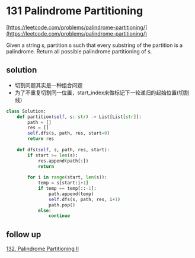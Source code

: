 # 131 Palindrome Partitioning
[https://leetcode.com/problems/palindrome-partitioning/](https://leetcode.com/problems/palindrome-partitioning/)

Given a string s, partition s such that every substring of the partition is a palindrome. Return all possible palindrome partitioning of s.

## solution

- 切割问题其实是一种组合问题
- 为了不重复切割同一位置，start_index来做标记下一轮递归的起始位置(切割线)

```python
class Solution:
    def partition(self, s: str) -> List[List[str]]:
        path = []
        res = []
        self.dfs(s, path, res, start=0)
        return res
    
    def dfs(self, s, path, res, start):
        if start >= len(s):
            res.append(path[:])
            return
        
        for i in range(start, len(s)):
            temp = s[start:i+1]
            if temp == temp[::-1]:
                path.append(temp)
                self.dfs(s, path, res, i+1)
                path.pop()
            else:
                continue
```

## follow up
[132. Palindrome Partitioning II](https://leetcode.com/problems/palindrome-partitioning-ii/description/)

```python

```
